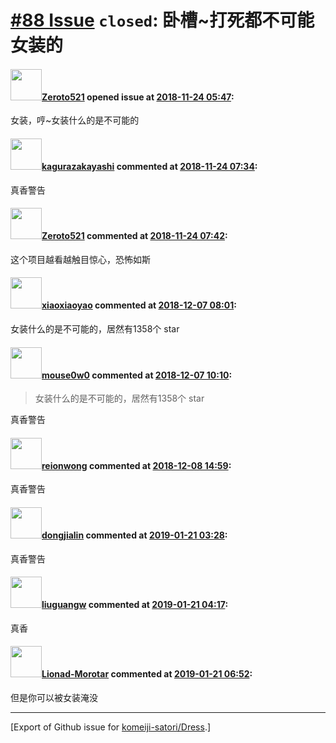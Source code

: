 # [\#88 Issue](https://github.com/komeiji-satori/Dress/issues/88) `closed`: 卧槽~打死都不可能女装的

#### <img src="https://avatars.githubusercontent.com/u/25895405?u=cf3552bb5e2a36d9224c555702290bb2fdc0a0c5&v=4" width="50">[Zeroto521](https://github.com/Zeroto521) opened issue at [2018-11-24 05:47](https://github.com/komeiji-satori/Dress/issues/88):

女装，哼~女装什么的是不可能的

#### <img src="https://avatars.githubusercontent.com/u/2824841?u=b6e28fbc3f5ac12daf4b9a169194996ca20b57fb&v=4" width="50">[kagurazakayashi](https://github.com/kagurazakayashi) commented at [2018-11-24 07:34](https://github.com/komeiji-satori/Dress/issues/88#issuecomment-441349781):

真香警告

#### <img src="https://avatars.githubusercontent.com/u/25895405?u=cf3552bb5e2a36d9224c555702290bb2fdc0a0c5&v=4" width="50">[Zeroto521](https://github.com/Zeroto521) commented at [2018-11-24 07:42](https://github.com/komeiji-satori/Dress/issues/88#issuecomment-441350081):

这个项目越看越触目惊心，恐怖如斯

#### <img src="https://avatars.githubusercontent.com/u/7579187?u=d1fbeddf79c1745fc9d8f8c36c18873112af3274&v=4" width="50">[xiaoxiaoyao](https://github.com/xiaoxiaoyao) commented at [2018-12-07 08:01](https://github.com/komeiji-satori/Dress/issues/88#issuecomment-445153315):

女装什么的是不可能的，居然有1358个 star

#### <img src="https://avatars.githubusercontent.com/u/13087252?u=e80cf2768582073bb2e17ddd5c21dfdcf003f151&v=4" width="50">[mouse0w0](https://github.com/mouse0w0) commented at [2018-12-07 10:10](https://github.com/komeiji-satori/Dress/issues/88#issuecomment-445185067):

> 女装什么的是不可能的，居然有1358个 star

真香警告

#### <img src="https://avatars.githubusercontent.com/u/9636382?u=700c01bfb5bfb9520c97429161ece47b2b282f9a&v=4" width="50">[reionwong](https://github.com/reionwong) commented at [2018-12-08 14:59](https://github.com/komeiji-satori/Dress/issues/88#issuecomment-445465338):

真香警告

#### <img src="https://avatars.githubusercontent.com/u/15190078?u=07306bd60f2aeeb1cc4f4eb717d865aa4261f39d&v=4" width="50">[dongjialin](https://github.com/dongjialin) commented at [2019-01-21 03:28](https://github.com/komeiji-satori/Dress/issues/88#issuecomment-455937566):

真香警告

#### <img src="https://avatars.githubusercontent.com/u/3318962?u=e37ad243b3aab466bca1eebb29c643a98df8d08c&v=4" width="50">[liuguangw](https://github.com/liuguangw) commented at [2019-01-21 04:17](https://github.com/komeiji-satori/Dress/issues/88#issuecomment-455943610):

真香

#### <img src="https://avatars.githubusercontent.com/u/26913795?u=65172ed1c41a76791628cfb23e4cbdcd9f891fe9&v=4" width="50">[Lionad-Morotar](https://github.com/Lionad-Morotar) commented at [2019-01-21 06:52](https://github.com/komeiji-satori/Dress/issues/88#issuecomment-455965898):

但是你可以被女装淹没


-------------------------------------------------------------------------------



[Export of Github issue for [komeiji-satori/Dress](https://github.com/komeiji-satori/Dress).]

